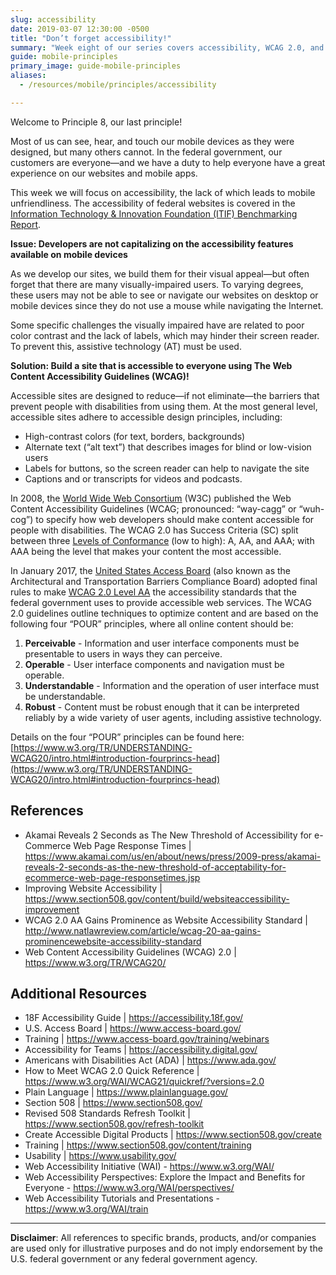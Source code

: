 ```yaml
---
slug: accessibility
date: 2019-03-07 12:30:00 -0500
title: "Don’t forget accessibility!"
summary: "Week eight of our series covers accessibility, WCAG 2.0, and the four POUR principles."
guide: mobile-principles
primary_image: guide-mobile-principles
aliases:
  - /resources/mobile/principles/accessibility

---
```


Welcome to Principle 8, our last principle!

Most of us can see, hear, and touch our mobile devices as they were designed, but many others cannot. In the federal government, our customers are everyone—and we have a duty to help everyone have a great experience on our websites and mobile apps.

This week we will focus on accessibility, the lack of which leads to mobile unfriendliness. The accessibility of federal websites is covered in the [Information Technology & Innovation Foundation (ITIF) Benchmarking Report](https://itif.org/publications/2017/03/08/benchmarking-us-government-websites).

**Issue: Developers are not capitalizing on the accessibility features available on mobile devices**

As we develop our sites, we build them for their visual appeal—but often forget that there are many visually-impaired users. To varying degrees, these users may not be able to see or navigate our websites on desktop or mobile devices since they do not use a mouse while navigating the Internet.

Some specific challenges the visually impaired have are related to poor color contrast and the lack of labels, which may hinder their screen reader. To prevent this, assistive technology (AT) must be used.

**Solution: Build a site that is accessible to everyone using The Web Content Accessibility Guidelines (WCAG)!**

Accessible sites are designed to reduce—if not eliminate—the barriers that prevent people with disabilities from using them. At the most general level, accessible sites adhere to accessible design principles, including:

- High-contrast colors (for text, borders, backgrounds)
- Alternate text (“alt text”) that describes images for blind or low-vision users
- Labels for buttons, so the screen reader can help to navigate the site
- Captions and or transcripts for videos and podcasts.

In 2008, the [World Wide Web Consortium](https://www.w3.org/WAI/standards-guidelines/wcag/) (W3C) published the Web Content Accessibility Guidelines (WCAG; pronounced: “way-cagg” or “wuh-cog”) to specify how web developers should make content accessible for people with disabilities. The WCAG 2.0 has Success Criteria (SC) split between three [Levels of Conformance](https://www.w3.org/TR/UNDERSTANDING-WCAG20/conformance.html) (low to high): A, AA, and AAA; with AAA being the level that makes your content the most accessible.

In January 2017, the [United States Access Board](https://www.access-board.gov/) (also known as the Architectural and Transportation Barriers Compliance Board) adopted final rules to make [WCAG 2.0 Level AA](https://www.w3.org/WAI/WCAG21/quickref/?currentsidebar=%23col_overview&versions=2.0&levels=a%2Caaa#top) the accessibility standards that the federal government uses to provide accessible web services. The WCAG 2.0 guidelines outline techniques to optimize content and are based on the following four “POUR” principles, where all online content should be:

1. **Perceivable** - Information and user interface components must be presentable to users in ways they can perceive.
2. **Operable** - User interface components and navigation must be operable.
3. **Understandable** - Information and the operation of user interface must be understandable.
4. **Robust** - Content must be robust enough that it can be interpreted reliably by a wide variety of user agents, including assistive technology.

Details on the four “POUR” principles can be found here: [https://www.w3.org/TR/UNDERSTANDING-WCAG20/intro.html#introduction-fourprincs-head](https://www.w3.org/TR/UNDERSTANDING-WCAG20/intro.html#introduction-fourprincs-head)

## References

- Akamai Reveals 2 Seconds as The New Threshold of Accessibility for e-Commerce Web Page Response Times | https://www.akamai.com/us/en/about/news/press/2009-press/akamai-reveals-2-seconds-as-the-new-threshold-of-acceptability-for-ecommerce-web-page-responsetimes.jsp
- Improving Website Accessibility | https://www.section508.gov/content/build/websiteaccessibility-improvement
- WCAG 2.0 AA Gains Prominence as Website Accessibility Standard | http://www.natlawreview.com/article/wcag-20-aa-gains-prominencewebsite-accessibility-standard
- Web Content Accessibility Guidelines (WCAG) 2.0 | https://www.w3.org/TR/WCAG20/

## Additional Resources

- 18F Accessibility Guide | https://accessibility.18f.gov/
- U.S. Access Board | https://www.access-board.gov/
- Training | https://www.access-board.gov/training/webinars
- Accessibility for Teams | https://accessibility.digital.gov/
- Americans with Disabilities Act (ADA) | https://www.ada.gov/
- How to Meet WCAG 2.0 Quick Reference | https://www.w3.org/WAI/WCAG21/quickref/?versions=2.0
- Plain Language | https://www.plainlanguage.gov/
- Section 508 | https://www.section508.gov/
- Revised 508 Standards Refresh Toolkit | https://www.section508.gov/refresh-toolkit
- Create Accessible Digital Products | https://www.section508.gov/create
- Training | https://www.section508.gov/content/training
- Usability | https://www.usability.gov/
- Web Accessibility Initiative (WAI) - https://www.w3.org/WAI/
- Web Accessibility Perspectives: Explore the Impact and Benefits for Everyone - https://www.w3.org/WAI/perspectives/
- Web Accessibility Tutorials and Presentations - https://www.w3.org/WAI/train

---

**Disclaimer**: All references to specific brands, products, and/or companies are used only for illustrative purposes and do not imply endorsement by the U.S. federal government or any federal government agency.
